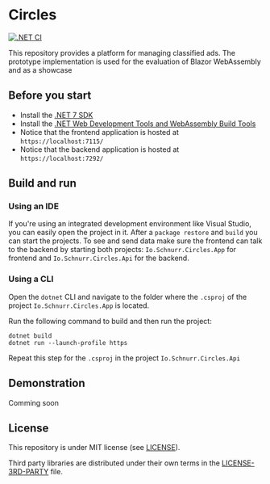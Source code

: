 # Circles

[![.NET CI](https://github.com/samuelschnurr/circles/actions/workflows/dotnet.yml/badge.svg)](https://github.com/samuelschnurr/circles/actions/workflows/dotnet.yml)

This repository provides a platform for managing classified ads. The prototype implementation is used for the evaluation of Blazor WebAssembly and as a showcase

## Before you start
  - Install the <a href="https://dotnet.microsoft.com/download/dotnet/7.0">.NET 7 SDK</a>
  - Install the <a href="https://dotnet.microsoft.com/en-us/learn/aspnet/blazor-tutorial/install">.NET Web Development Tools and WebAssembly Build Tools</a>
  - Notice that the frontend application is hosted at `https://localhost:7115/`
  - Notice that the backend application is hosted at `https://localhost:7292/`

## Build and run


### Using an IDE

If you're using an integrated development environment like Visual Studio, you can easily open the project in it.
After a `package restore` and `build` you can start the projects. To see and send data make sure the frontend can talk to the backend by starting both projects: `Io.Schnurr.Circles.App` for frontend and `Io.Schnurr.Circles.Api` for the backend.

### Using a CLI

Open the `dotnet` CLI and navigate to the folder where the `.csproj` of the project `Io.Schnurr.Circles.App` is located.

Run the following command to build and then run the project:

```
dotnet build
dotnet run --launch-profile https
```

Repeat this step for the `.csproj` in the project `Io.Schnurr.Circles.Api`

## Demonstration
Comming soon

## License

This repository is under MIT license (see <a href="https://github.com/samuelschnurr/circles/blob/main/LICENSE">LICENSE</a>).

Third party libraries are distributed under their own terms in the <a href="https://github.com/samuelschnurr/circles/blob/main/LICENSE-3RD-PARTY">LICENSE-3RD-PARTY</a> file.
